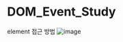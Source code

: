 # DOM_Event_Study





 element 접근 방법 
![image](https://user-images.githubusercontent.com/34205465/235344408-ca10ef87-5fcd-4393-8425-33096c93781b.png)
